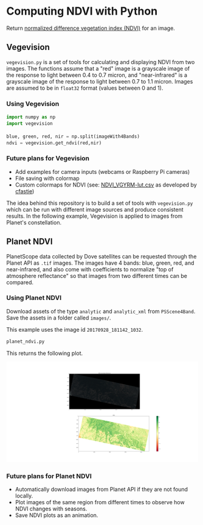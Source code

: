 # Computing NDVI with Python

Return [normalized difference vegetation index (NDVI)](https://developers.planet.com/tutorials/calculate-ndvi/) for an image.

## Vegevision

`vegevision.py` is a set of tools for calculating and displaying NDVI from two images. The functions assume that a "red" image is a grayscale image of the response to light between 0.4 to 0.7 micron, and "near-infrared" is a grayscale image of the response to light between 0.7 to 1.1 micron. Images are assumed to be in `float32` format (values between 0 and 1).

### Using Vegevision

```python
import numpy as np
import vegevision

blue, green, red, nir = np.split(imageWith4Bands)
ndvi = vegevision.get_ndvi(red,nir)
```

### Future plans for Vegevision

- Add examples for camera inputs (webcams or Raspberry Pi cameras)
- File saving with colormap
- Custom colormaps for NDVI (see: [NDVI_VGYRM-lut.csv](NDVI_VGYRM-lut.csv) as developed by [cfastie](https://publiclab.org/notes/cfastie/08-26-2014/new-ndvi-colormap))

The idea behind this repository is to build a set of tools with `vegevision.py` which can be run with different image sources and produce consistent results. In the following example, Vegevision is applied to images from Planet's constellation.


## Planet NDVI

PlanetScope data collected by Dove satellites can be requested through the Planet API as `.tif` images. The images have 4 bands: blue, green, red, and near-infrared, and also come with coefficients to normalize "top of atmosphere reflectance" so that images from two different times can be compared.

### Using Planet NDVI

Download assets of the type `analytic` and `analytic_xml` from `PSScene4Band`. Save the assets in a folder called `images/`. 

This example uses the image id `20170928_181142_1032`.

```python
planet_ndvi.py
```

This returns the following plot.

![NDVI for item id 20170928_181142_1032](NDVI.png)

### Future plans for Planet NDVI

- Automatically download images from Planet API if they are not found locally.
- Plot images of the same region from different times to observe how NDVI changes with seasons.
- Save NDVI plots as an animation.
